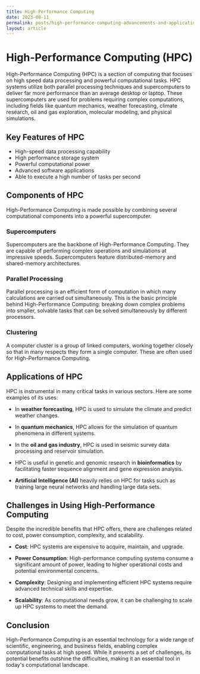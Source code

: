 ```yaml
---
title: High-Performance Computing
date: 2023-08-11
permalink: posts/high-performance-computing-advancements-and-applications
layout: article
---
```


# High-Performance Computing (HPC)

High-Performance Computing (HPC) is a section of computing that focuses on high speed data processing and powerful computational tasks. HPC systems utilize both parallel processing techniques and supercomputers to deliver far more performance than an average desktop or laptop. These supercomputers are used for problems requiring complex computations, including fields like quantum mechanics, weather forecasting, climate research, oil and gas exploration, molecular modeling, and physical simulations.

## Key Features of HPC

- High-speed data processing capability
- High performance storage system
- Powerful computational power
- Advanced software applications
- Able to execute a high number of tasks per second

## Components of HPC

High-Performance Computing is made possible by combining several computational components into a powerful supercomputer.

### Supercomputers

Supercomputers are the backbone of High-Performance Computing. They are capable of performing complex operations and simulations at impressive speeds. Supercomputers feature distributed-memory and shared-memory architectures.

### Parallel Processing

Parallel processing is an efficient form of computation in which many calculations are carried out simultaneously. This is the basic principle behind High-Performance Computing: breaking down complex problems into smaller, solvable tasks that can be solved simultaneously by different processors.

### Clustering

A computer cluster is a group of linked computers, working together closely so that in many respects they form a single computer. These are often used for High-Performance Computing.

## Applications of HPC

HPC is instrumental in many critical tasks in various sectors. Here are some examples of its uses:

- In **weather forecasting**, HPC is used to simulate the climate and predict weather changes.

- In **quantum mechanics**, HPC allows for the simulation of quantum phenomena in different systems.

- In the **oil and gas industry**, HPC is used in seismic survey data processing and reservoir simulation.

- HPC is useful in genetic and genomic research in **bioinformatics** by facilitating faster sequence alignment and gene expression analysis.

- **Artificial Intelligence (AI)** heavily relies on HPC for tasks such as training large neural networks and handling large data sets.

## Challenges in Using High-Performance Computing

Despite the incredible benefits that HPC offers, there are challenges related to cost, power consumption, complexity, and scalability.

- **Cost**: HPC systems are expensive to acquire, maintain, and upgrade.

- **Power Consumption**: High-performance computing systems consume a significant amount of power, leading to higher operational costs and potential environmental concerns.

- **Complexity**: Designing and implementing efficient HPC systems require advanced technical skills and expertise.

- **Scalability**: As computational needs grow, it can be challenging to scale up HPC systems to meet the demand.

## Conclusion

High-Performance Computing is an essential technology for a wide range of scientific, engineering, and business fields, enabling complex computational tasks at high speed. While it presents a set of challenges, its potential benefits outshine the difficulties, making it an essential tool in today's computational landscape.
